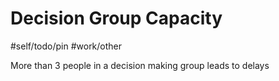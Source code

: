 # Decision Group Capacity
#self/todo/pin #work/other 

More than 3 people in a decision making group leads to delays